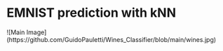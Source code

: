 <h1>EMNIST prediction with kNN</h1>
![Main Image](https://github.com/GuidoPauletti/Wines_Classifier/blob/main/wines.jpg)
